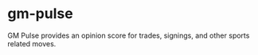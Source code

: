 # gm-pulse
GM Pulse provides an opinion score for trades, signings, and other sports related moves.
